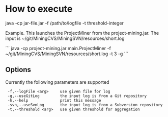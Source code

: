 # How to execute

java -cp jar-file.jar -f /path/to/logfile -t threshold-integer

Example. This launches the ProjectMiner from the project-mining.jar. The input is ~/git/MiningCVS/MiningSVN/resources/short.log 

´´´ java -cp project-mining.jar main.ProjectMiner -f ~/git/MiningCVS/MiningSVN/resources/short.log -t 3 -g ´´´

## Options

Currently the following parameters are supported 

	 -f,--logFile <arg>     use given file for log
	 -g,--useGitLog         the input log is from a Git repository
	 -h,--help              print this message
	 -svn,--useSvnLog       the input log is from a Subversion repository
	 -t,--threshold <arg>   use given threshold for aggregation
	 
